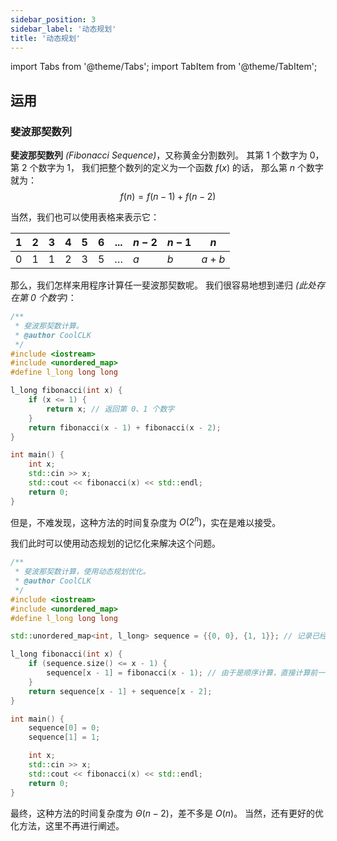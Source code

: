 ```yaml
---
sidebar_position: 3
sidebar_label: '动态规划'
title: '动态规划'
---
```

import Tabs from '@theme/Tabs';
import TabItem from '@theme/TabItem';

## 运用

### 斐波那契数列

**斐波那契数列** _(Fibonacci Sequence)_，又称黄金分割数列。
其第 $1$ 个数字为 $0$，第 $2$ 个数字为 $1$，
我们把整个数列的定义为一个函数 $f(x)$ 的话，
那么第 $n$ 个数字就为：
$$f(n) = f(n - 1) + f(n - 2)$$

当然，我们也可以使用表格来表示它：

| 1 | 2 | 3 | 4 | 5 | 6   | ...      | $n - 2$ | $n - 1$ | $n$   |
|---|---|---|---|---|-----|----------|---------|---------|-------|
| $0$ | $1$ | $1$ | $2$ | $3$ | $5$ | $\dots$  | $a$     | $b$     | $a+b$ |

那么，我们怎样来用程序计算任一斐波那契数呢。
我们很容易地想到递归 _(此处存在第 $0$ 个数字)_：

<Tabs>
  <TabItem value="cpp" label="C++" default>

```cpp showLineNumbers
/**
 * 斐波那契数计算。
 * @author CoolCLK
 */
#include <iostream>
#include <unordered_map>
#define l_long long long

l_long fibonacci(int x) {
    if (x <= 1) {
        return x; // 返回第 0、1 个数字
    }
    return fibonacci(x - 1) + fibonacci(x - 2);
}

int main() {
    int x;
    std::cin >> x;
    std::cout << fibonacci(x) << std::endl;
    return 0;
}
```

  </TabItem>
</Tabs>

但是，不难发现，这种方法的时间复杂度为 $O({2}^{n})$，实在是难以接受。

我们此时可以使用动态规划的记忆化来解决这个问题。

<Tabs>
  <TabItem value="cpp" label="C++" default>

```cpp {9,13,15,19-20} showLineNumbers
/**
 * 斐波那契数计算，使用动态规划优化。
 * @author CoolCLK
 */
#include <iostream>
#include <unordered_map>
#define l_long long long

std::unordered_map<int, l_long> sequence = {{0, 0}, {1, 1}}; // 记录已经计算过的数字

l_long fibonacci(int x) {
    if (sequence.size() <= x - 1) {
        sequence[x - 1] = fibonacci(x - 1); // 由于是顺序计算，直接计算前一个即可
    }
    return sequence[x - 1] + sequence[x - 2];
}

int main() {
    sequence[0] = 0;
    sequence[1] = 1;

    int x;
    std::cin >> x;
    std::cout << fibonacci(x) << std::endl;
    return 0;
}
```

  </TabItem>
</Tabs>

最终，这种方法的时间复杂度为 $Θ(n - 2)$，差不多是 $O(n)$。
当然，还有更好的优化方法，这里不再进行阐述。